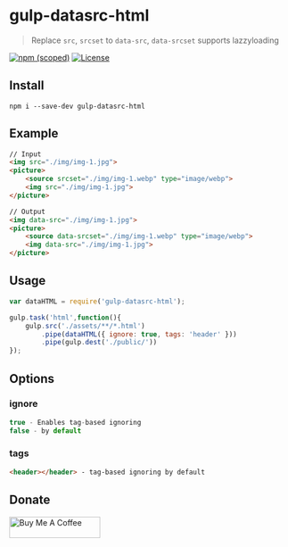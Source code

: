 # gulp-datasrc-html

> Replace `src`, `srcset` to `data-src`, `data-srcset` supports lazzyloading

[![npm (scoped)](https://img.shields.io/npm/v/gulp-datasrc-html.svg?style=flat-square)](https://www.npmjs.com/package/gulp-datasrc-html)
[![License](https://img.shields.io/github/license/bladhard/gulp-datasrc-html.svg?style=flat-square)](https://github.com/Bladhard/gulp-datasrc-html/blob/main/LICENSE)
## Install

```npm
npm i --save-dev gulp-datasrc-html
```

## Example

```html
// Input
<img src="./img/img-1.jpg">
<picture>
    <source srcset="./img/img-1.webp" type="image/webp">
    <img src="./img/img-1.jpg">
</picture>

// Output
<img data-src="./img/img-1.jpg">
<picture>
    <source data-srcset="./img/img-1.webp" type="image/webp">
    <img data-src="./img/img-1.jpg">
</picture>
```

## Usage

```javascript
var dataHTML = require('gulp-datasrc-html');

gulp.task('html',function(){
    gulp.src('./assets/**/*.html')
        .pipe(dataHTML({ ignore: true, tags: 'header' }))
        .pipe(gulp.dest('./public/'))
});
```

## Options

### ignore

```javascript
true - Enables tag-based ignoring
false - by default
```

### tags

```html
<header></header> - tag-based ignoring by default
```

## Donate

<a href="https://www.buymeacoffee.com/bladhard" target="_blank"><img src="https://cdn.buymeacoffee.com/buttons/v2/default-yellow.png" alt="Buy Me A Coffee" height="38.25px" width="162.75px"></a>
